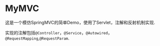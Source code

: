 # MyMVC

这是一个模仿SpringMVC的简单Demo，使用了Servlet，注解和反射机制实现.

实现的注解包括`@Controller`，`@Service`，`@Autowired`，`@RequestMapping`,`@RequestParam`.
